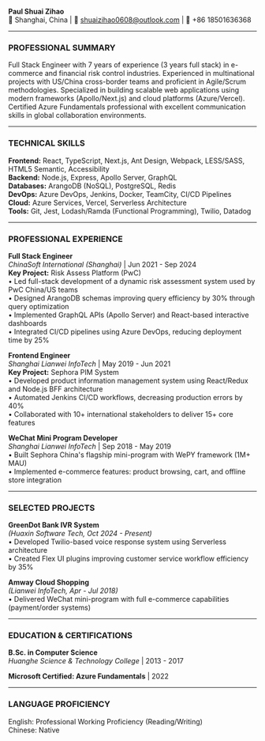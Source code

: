 **Paul Shuai Zihao**  
📍 Shanghai, China | 📧 shuaizihao0608@outlook.com | 📱 +86 18501636368

---

### **PROFESSIONAL SUMMARY**

Full Stack Engineer with 7 years of experience (3 years full stack) in e-commerce and financial risk control industries. ​Experienced in multinational projects with US/China cross-border teams and proficient in Agile/Scrum methodologies. Specialized in building scalable web applications using modern frameworks (Apollo/Next.js) and cloud platforms (Azure/Vercel). Certified Azure Fundamentals professional with excellent communication skills in global collaboration environments.

---

### **TECHNICAL SKILLS**

**Frontend:** React, TypeScript, Next.js, Ant Design, Webpack, LESS/SASS, HTML5 Semantic, Accessibility  
**Backend:** Node.js, Express, Apollo Server, GraphQL  
**Databases:** ArangoDB (NoSQL), PostgreSQL, Redis  
**DevOps:** Azure DevOps, Jenkins, Docker, TeamCity, CI/CD Pipelines  
**Cloud:** Azure Services, Vercel, Serverless Architecture  
**Tools:** Git, Jest, Lodash/Ramda (Functional Programming), Twilio, Datadog

---

### **PROFESSIONAL EXPERIENCE**

**Full Stack Engineer**  
_ChinaSoft International (Shanghai)_ | Jun 2021 - Sep 2024  
**Key Project:** Risk Assess Platform (PwC)  
• Led full-stack development of a dynamic risk assessment system used by PwC China/US teams  
• Designed ArangoDB schemas improving query efficiency by 30% through query optimization  
• Implemented GraphQL APIs (Apollo Server) and React-based interactive dashboards  
• Integrated CI/CD pipelines using Azure DevOps, reducing deployment time by 25%

**Frontend Engineer**  
_Shanghai Lianwei InfoTech_ | May 2019 - Jun 2021  
**Key Project:** Sephora PIM System  
• Developed product information management system using React/Redux and Node.js BFF architecture  
• Automated Jenkins CI/CD workflows, decreasing production errors by 40%  
• Collaborated with 10+ international stakeholders to deliver 15+ core features

**WeChat Mini Program Developer**  
_Shanghai Lianwei InfoTech_ | Sep 2018 - May 2019  
• Built Sephora China's flagship mini-program with WePY framework (1M+ MAU)  
• Implemented e-commerce features: product browsing, cart, and offline store integration

---

### **SELECTED PROJECTS**

**GreenDot Bank IVR System**  
_(Huaxin Software Tech, Oct 2024 - Present)_  
• Developed Twilio-based voice response system using Serverless architecture  
• Created Flex UI plugins improving customer service workflow efficiency by 35%

**Amway Cloud Shopping**  
_(Lianwei InfoTech, Apr - Jul 2018)_  
• Delivered WeChat mini-program with full e-commerce capabilities (payment/order systems)

---

### **EDUCATION & CERTIFICATIONS**

**B.Sc. in Computer Science**  
_Huanghe Science & Technology College_ | 2013 - 2017

**Microsoft Certified: Azure Fundamentals** | 2022

---

### **LANGUAGE PROFICIENCY**

English: Professional Working Proficiency (Reading/Writing)  
Chinese: Native
